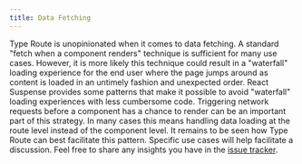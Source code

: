 ```yaml
---
title: Data Fetching
---
```


Type Route is unopinionated when it comes to data fetching. A standard "fetch when a component renders" technique is sufficient for many use cases. However, it is more likely this technique could result in a "waterfall" loading experience for the end user where the page jumps around as content is loaded in an untimely fashion and unexpected order. React Suspense provides some patterns that make it possible to avoid "waterfall" loading experiences with less cumbersome code. Triggering network requests before a component has a chance to render can be an important part of this strategy. In many cases this means handling data loading at the route level instead of the component level. It remains to be seen how Type Route can best facilitate this pattern. Specific use cases will help facilitate a discussion. Feel free to share any insights you have in the [issue tracker](https://github.com/type-route/type-route/issues).